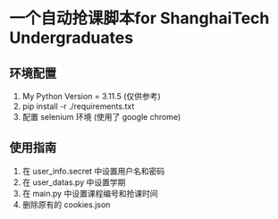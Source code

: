 # 一个自动抢课脚本for ShanghaiTech Undergraduates

## 环境配置

1. My Python Version = 3.11.5 (仅供参考)
2. pip install -r ./requirements.txt
3. 配置 selenium 环境 (使用了 google chrome)

## 使用指南

1. 在 user_info.secret 中设置用户名和密码
2. 在 user_datas.py 中设置学期
3. 在 main.py 中设置课程编号和抢课时间
4. 删除原有的 cookies.json
